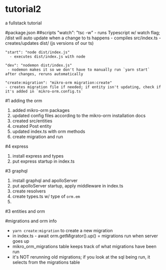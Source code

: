 # tutorial2
a fullstack tutorial

#package.json
  ##scripts
    "watch": "tsc -w"
     - runs Typescript w/ watch flag; /dist will auto update when a change to ts happens 
     - compiles src/index.ts
     - creates/updates dist/ (js versions of our ts)
     
    "start": "node dist/index.js"
      - executes dist/index.js with node
      
    "dev": "nodemon dist/index.js"
     - nodemon makes it so we don't have to manually run `yarn start` after changes, reruns automatically

    "create:migration": "mikro-orm migration:create"
    - creates migration file if needed; if entity isn't updating, check if it's added in `mikro-orm.config.ts`

#1 adding the orm
1. added mikro-orm packages 
2. updated config files according to the mikro-orm installation docs 
3. created src/entities
4. created Post entity
5. updated index.ts with orm methods 
6. create migration and run 

#4 express
1. install express and types
2. put express startup in index.ts 

#3 graphql
1. install graphql and apolloServer
2. put apolloServer startup, apply middleware in index.ts
3. create resolvers 
4. create types.ts w/ type of `orm.em`
5. 
#3 entities and orm 


#migrations and orm info 
- `yarn create:migration` to create a new migration
- in index.ts - await orm.getMigrator().up() = migrations run when server goes up
- mikro_orm_migrations table keeps track of what migrations have been run
- it's NOT rerunning old migrations; if you look at the sql being run, it selects from the migrations table
 
